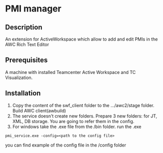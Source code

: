 # PMI manager
## Description
An extension for ActiveWorkspace which allow to add and edit PMIs in the AWC Rich Text Editor

## Prerequisites
A machine with installed Teamcenter Active Workspace and TC Visualization.

## Installation
1. Copy the content of the swf_client folder to the .../awc2/stage folder. Build AWC client(awbuild)
2. The service doesn't create new folders. Prepare 3 new folders: for JT, XML, DB storage. You are going to refer them in the config.
2. For windows take the .exe file from the /bin folder. run the .exe
```
pmi_service.exe -config=<path to the config file>
```
you can find example of the config file in the /config folder
